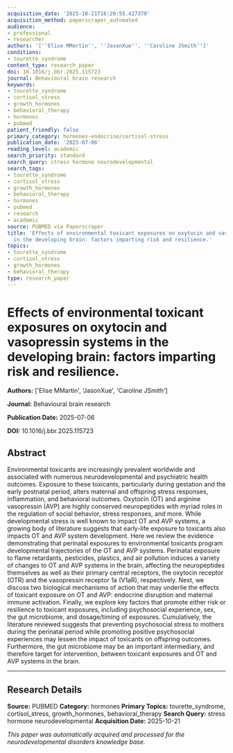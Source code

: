 ```yaml
---
acquisition_date: '2025-10-21T16:20:55.427370'
acquisition_method: paperscraper_automated
audience:
- professional
- researcher
authors: '[''Elise MMartin'', ''JasonXue'', ''Caroline JSmith'']'
conditions:
- tourette_syndrome
content_type: research_paper
doi: 10.1016/j.bbr.2025.115723
journal: Behavioural brain research
keywords:
- tourette_syndrome
- cortisol_stress
- growth_hormones
- behavioral_therapy
- hormones
- pubmed
patient_friendly: false
primary_category: hormones-endocrine/cortisol-stress
publication_date: '2025-07-06'
reading_level: academic
search_priority: standard
search_query: stress hormone neurodevelopmental
search_tags:
- tourette_syndrome
- cortisol_stress
- growth_hormones
- behavioral_therapy
- hormones
- pubmed
- research
- academic
source: PUBMED via Paperscraper
title: 'Effects of environmental toxicant exposures on oxytocin and vasopressin systems
  in the developing brain: factors imparting risk and resilience.'
topics:
- tourette_syndrome
- cortisol_stress
- growth_hormones
- behavioral_therapy
type: research_paper
---
```


# Effects of environmental toxicant exposures on oxytocin and vasopressin systems in the developing brain: factors imparting risk and resilience.

**Authors:** ['Elise MMartin', 'JasonXue', 'Caroline JSmith']

**Journal:** Behavioural brain research

**Publication Date:** 2025-07-06

**DOI:** 10.1016/j.bbr.2025.115723

## Abstract

Environmental toxicants are increasingly prevalent worldwide and associated with numerous neurodevelopmental and psychiatric health outcomes. Exposure to these toxicants, particularly during gestation and the early postnatal period, alters maternal and offspring stress responses, inflammation, and behavioral outcomes. Oxytocin (OT) and arginine vasopressin (AVP) are highly conserved neuropeptides with myriad roles in the regulation of social behavior, stress responses, and more. While developmental stress is well known to impact OT and AVP systems, a growing body of literature suggests that early-life exposure to toxicants also impacts OT and AVP system development. Here we review the evidence demonstrating that perinatal exposures to environmental toxicants program developmental trajectories of the OT and AVP systems. Perinatal exposure to flame retardants, pesticides, plastics, and air pollution induces a variety of changes to OT and AVP systems in the brain, affecting the neuropeptides themselves as well as their primary central receptors, the oxytocin receptor (OTR) and the vasopressin receptor 1a (V1aR), respectively. Next, we discuss two biological mechanisms of action that may underlie the effects of toxicant exposure on OT and AVP: endocrine disruption and maternal immune activation. Finally, we explore key factors that promote either risk or resilience to toxicant exposures, including psychosocial experience, sex, the gut microbiome, and dosage/timing of exposures. Cumulatively, the literature reviewed suggests that preventing psychosocial stress to mothers during the perinatal period while promoting positive psychosocial experiences may lessen the impact of toxicants on offspring outcomes. Furthermore, the gut microbiome may be an important intermediary, and therefore target for intervention, between toxicant exposures and OT and AVP systems in the brain.

---

## Research Details

**Source:** PUBMED
**Category:** hormones
**Primary Topics:** tourette_syndrome, cortisol_stress, growth_hormones, behavioral_therapy
**Search Query:** stress hormone neurodevelopmental
**Acquisition Date:** 2025-10-21

*This paper was automatically acquired and processed for the neurodevelopmental disorders knowledge base.*
